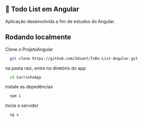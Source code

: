 ## 🚀 Todo List em Angular
Aplicação desenvolvida a fim de estudos do Angular.

## Rodando localmente

Clone o ProjetoAngular

```bash
  git clone https://github.com/2dsant/ToDo-List-Angular.git
```
na pasta raiz, entre no diretório do app

```bash
  cd CarrinhoApp
```
instale as depedências

```bash
  npm i
```
Inicie o servidor

```bash
  ng s
```
